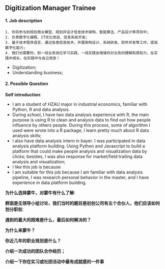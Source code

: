 ## Digitization Manager Trainee

#### 1. Job description

```
1. 你将参与到规划商业模型、规划并设计信息技术架构、智能算法、产品设计等项目中;
2. 负责数字化编程、IT优化改进、信息系统开发;
3. 基于技术程序语言，通过各类信息技术，开展架构设计、系统研发、软件开发等工作，提高数字化能力;
4. 我们也需要你，到一线业务岗位学习实践，一线实践会增强你对业务的理解和感知力，在实践中成长，在实践中与自己竞技！
```

- Digitization;
- Understanding business;

#### 2. Possible Question

**Self introduction**:

- I am a student of HZAU major in industrial economics, familiar with Python, R and data analysis. 
- During school, I have two data analysis experience with R, the main purpose is using R to clean and analysis data to find out how people influence by others people. During this process, some of algorithm I used were wrote into a R package, I learn pretty much about R data analysis skills;
- I also have data analysis intern in bayer. I was  participated in data analysis platform building. Using Python and Javascript to build a platform that could make people analysis and visualization data by clicks; besides, I was also response for market/field trailing data analysis and visualization;  
- I like this job is because 
- I am suitable for this job because I am familiar with data analysis pipeline, I was research personal behavior in the master, and I have experience in data platform building.

**为什么选择蒙牛，对蒙牛有什么了解**:

**群面是无领导小组讨论，我们当时的题目是初创公司有五个合伙人，他们应该如何划分职权**:

**遇到的最大的困难是什么，最后如何解决的？**

**为什么来蒙牛？**

**你近几年的职业规划是什么？**

**介绍一次成功的团队合作经历；**

**介绍一下你在实习或社团活动中最有成就感的一件事**